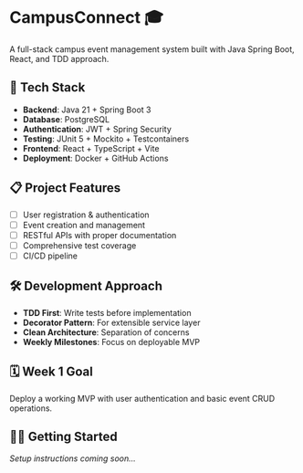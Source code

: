# CampusConnect 🎓

A full-stack campus event management system built with Java Spring Boot, React, and TDD approach.

## 🚀 Tech Stack

- **Backend**: Java 21 + Spring Boot 3
- **Database**: PostgreSQL
- **Authentication**: JWT + Spring Security
- **Testing**: JUnit 5 + Mockito + Testcontainers
- **Frontend**: React + TypeScript + Vite
- **Deployment**: Docker + GitHub Actions

## 📋 Project Features

- [ ] User registration & authentication
- [ ] Event creation and management
- [ ] RESTful APIs with proper documentation
- [ ] Comprehensive test coverage
- [ ] CI/CD pipeline

## 🛠️ Development Approach

- **TDD First**: Write tests before implementation
- **Decorator Pattern**: For extensible service layer
- **Clean Architecture**: Separation of concerns
- **Weekly Milestones**: Focus on deployable MVP

## 🗓️ Week 1 Goal

Deploy a working MVP with user authentication and basic event CRUD operations.

## 🏃‍♂️ Getting Started

*Setup instructions coming soon...*
